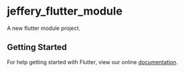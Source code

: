 # jeffery_flutter_module

A new flutter module project.

## Getting Started

For help getting started with Flutter, view our online
[documentation](https://flutter.dev/).
